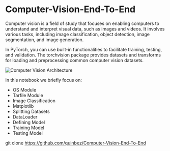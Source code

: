 # Computer-Vision-End-To-End
Computer vision is a field of study that focuses on enabling computers to understand and interpret visual data, such as images and videos. It involves various tasks, including image classification, object detection, image segmentation, and image generation.

In PyTorch, you can use built-in functionalities to facilitate training, testing, and validation. The torchvision package provides datasets and transforms for loading and preprocessing common computer vision datasets.

![Computer Vision Architecture](https://github.com/quinbez/Computer-Vision-End-To-End/assets/109418929/2ccab19f-6fb2-4f84-a211-3308fd114a92)

In this notebook we briefly focus on:
* OS Module
* Tarfile Module
* Image Classification
* Matplotlib
* Splitting Datasets
* DataLoader
* Defining Model
* Training Model
* Testing Model

git clone https://github.com/quinbez/Computer-Vision-End-To-End
